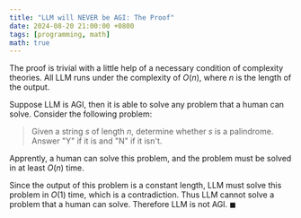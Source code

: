 ```yaml
---
title: "LLM will NEVER be AGI: The Proof"
date: 2024-08-20 21:00:00 +0800
tags: [programming, math]
math: true
---
```


The proof is trivial with a little help of a necessary condition of complexity theories. All LLM runs under the complexity of $O(n)$, where $n$ is the length of the output.

Suppose LLM is AGI, then it is able to solve any problem that a human can solve. Consider the following problem:

> Given a string $s$ of length $n$, determine whether $s$ is a palindrome. Answer "Y" if it is and "N" if it isn't.

Apprently, a human can solve this problem, and the problem must be solved in at least $O(n)$ time.

Since the output of this problem is a constant length, LLM must solve this problem in $O(1)$ time, which is a contradiction. Thus LLM cannot solve a problem that a human can solve. Therefore LLM is not AGI. $\blacksquare$
